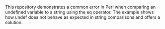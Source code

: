 This repository demonstrates a common error in Perl when comparing an undefined variable to a string using the eq operator.  The example shows how undef does not behave as expected in string comparisons and offers a solution.